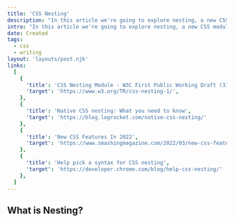 ```yaml
---
title: 'CSS Nesting'
description: "In this article we're going to explore nesting, a new CSS module that is being introduced."
intro: "In this article we're going to explore nesting, a new CSS module that is being introduced. While this functionality has been around for a while when using preprocessors such as SASS and LESS."
date: Created
tags:
  - css
  - writing
layout: 'layouts/post.njk'
links:
  [
    {
      'title': 'CSS Nesting Module - W3C First Public Working Draft (31/08/21)',
      'target': 'https://www.w3.org/TR/css-nesting-1/',
    },
    {
      'title': 'Native CSS nesting: What you need to know',
      'target': 'https://blog.logrocket.com/native-css-nesting/'
    },
    {
      'title': 'New CSS Features In 2022',
      'target': 'https://www.smashingmagazine.com/2022/03/new-css-features-2022/#nesting'
    },
    {
      'title': 'Help pick a syntax for CSS nesting',
      'target': 'https://developer.chrome.com/blog/help-css-nesting/'
    },
  ]
---
```


## What is Nesting?